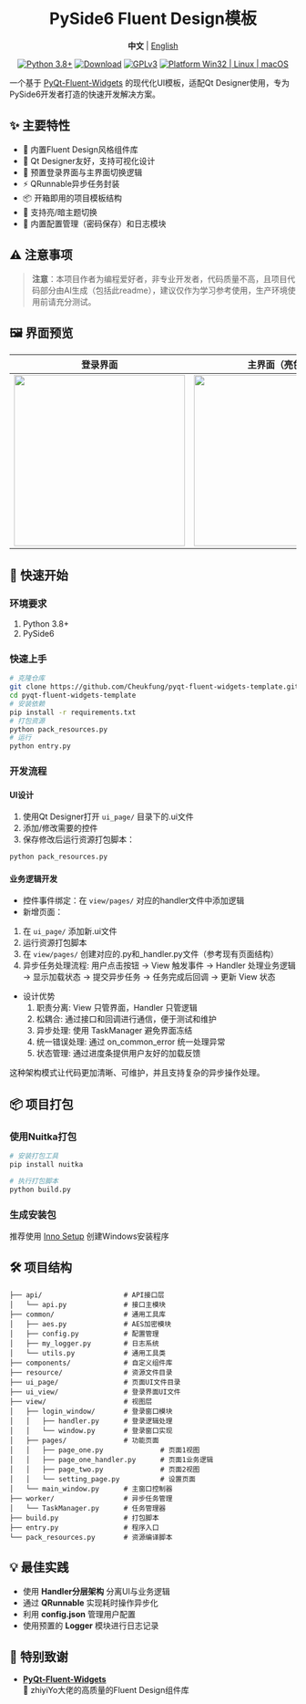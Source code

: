 <h1 align="center">
  PySide6 Fluent Design模板
</h1>

<div align="center">

**中文** | [English](./README_EN.md)

[![Python 3.8+](https://img.shields.io/badge/Python-3.8%2B-blue?color=#4ec820)]()
[![Download](https://img.shields.io/badge/PySide6-6.7.0-green?color=#4ec820)]()
[![GPLv3](https://img.shields.io/badge/License-GPLv3-blue?color=#4ec820)](LICENSE)
[![Platform Win32 | Linux | macOS](https://img.shields.io/badge/Platform-Win32%20|%20Linux%20|%20macOS-blue?color=#4ec820)]()

</div>

一个基于 [PyQt-Fluent-Widgets](https://github.com/zhiyiYo/PyQt-Fluent-Widgets/) 的现代化UI模板，适配Qt
Designer使用，专为PySide6开发者打造的快速开发解决方案。

## ✨ 主要特性

- 🎨 内置Fluent Design风格组件库
- 📝 Qt Designer友好，支持可视化设计
- 🔄 预置登录界面与主界面切换逻辑
- ⚡ QRunnable异步任务封装
- 📦 开箱即用的项目模板结构
- 🌙 支持亮/暗主题切换
- 📌 内置配置管理（密码保存）和日志模块

## ⚠️ 注意事项

> **注意**：本项目作者为编程爱好者，非专业开发者，代码质量不高，且项目代码部分由AI生成（包括此readme），建议仅作为学习参考使用，生产环境使用前请充分测试。

## 🖼 界面预览

| 登录界面                                                                                                                          | 主界面（亮色）                                                                                                                             | 主界面（暗色）                                                                                                                           |
|-------------------------------------------------------------------------------------------------------------------------------|-------------------------------------------------------------------------------------------------------------------------------------|-----------------------------------------------------------------------------------------------------------------------------------|
| <img src="https://github.com/Cheukfung/pyqt-fluent-widgets-template/blob/pyside6/screen_shot/login.png?raw=true" width="300"> | <img src="https://github.com/Cheukfung/pyqt-fluent-widgets-template/blob/pyside6/screen_shot/main_window.png?raw=true" width="300"> | <img src="https://github.com/Cheukfung/pyqt-fluent-widgets-template/blob/pyside6/screen_shot/main_dark.png?raw=true" width="300"> |

## 🚀 快速开始

### 环境要求

1. Python 3.8+
2. PySide6

### 快速上手

```bash
# 克隆仓库
git clone https://github.com/Cheukfung/pyqt-fluent-widgets-template.git
cd pyqt-fluent-widgets-template
# 安装依赖
pip install -r requirements.txt
# 打包资源
python pack_resources.py
# 运行
python entry.py
```

### 开发流程

#### UI设计

1. 使用Qt Designer打开 `ui_page/` 目录下的.ui文件
2. 添加/修改需要的控件
3. 保存修改后运行资源打包脚本：

```bash
python pack_resources.py
```

#### 业务逻辑开发

- 控件事件绑定：在 `view/pages/` 对应的handler文件中添加逻辑
- 新增页面：
1. 在 `ui_page/` 添加新.ui文件
2. 运行资源打包脚本
3. 在 `view/pages/` 创建对应的.py和_handler.py文件（参考现有页面结构）
4. 异步任务处理流程: 用户点击按钮 → View 触发事件 → Handler 处理业务逻辑 → 显示加载状态 → 提交异步任务 → 任务完成后回调 → 更新 View 状态

- 设计优势 
    1. 职责分离: View 只管界面，Handler 只管逻辑
    2. 松耦合: 通过接口和回调进行通信，便于测试和维护
    3. 异步处理: 使用 TaskManager 避免界面冻结 
    4. 统一错误处理: 通过 on_common_error 统一处理异常 
    5. 状态管理: 通过进度条提供用户友好的加载反馈

这种架构模式让代码更加清晰、可维护，并且支持复杂的异步操作处理。

## 📦 项目打包

### 使用Nuitka打包

```bash
# 安装打包工具
pip install nuitka

# 执行打包脚本
python build.py
```

### 生成安装包

推荐使用 [Inno Setup](https://jrsoftware.org/isinfo.php) 创建Windows安装程序

## 🛠 项目结构

```
├── api/                    # API接口层
│   └── api.py              # 接口主模块
├── common/                 # 通用工具库
│   ├── aes.py              # AES加密模块
│   ├── config.py           # 配置管理
│   ├── my_logger.py        # 日志系统
│   └── utils.py            # 通用工具类
├── components/             # 自定义组件库
├── resource/               # 资源文件目录
├── ui_page/                # 页面UI文件目录
├── ui_view/                # 登录界面UI文件
├── view/                   # 视图层
│   ├── login_window/       # 登录窗口模块
│   │   ├── handler.py      # 登录逻辑处理
│   │   └── window.py       # 登录窗口实现
│   ├── pages/              # 功能页面
│   │   ├── page_one.py              # 页面1视图
│   │   ├── page_one_handler.py      # 页面1业务逻辑
│   │   ├── page_two.py              # 页面2视图
│   │   └── setting_page.py          # 设置页面
│   └── main_window.py      # 主窗口控制器
├── worker/                 # 异步任务管理
│   └── TaskManager.py      # 任务管理器
├── build.py                # 打包脚本
├── entry.py                # 程序入口
└── pack_resources.py       # 资源编译脚本
```

## 💡 最佳实践

- 使用 **Handler分层架构** 分离UI与业务逻辑
- 通过 **QRunnable** 实现耗时操作异步化
- 利用 **config.json** 管理用户配置
- 使用预置的 **Logger** 模块进行日志记录

## 🙏 特别致谢


- **[PyQt-Fluent-Widgets](https://github.com/zhiyiYo/PyQt-Fluent-Widgets)**  
  🎨 zhiyiYo大佬的高质量的Fluent Design组件库
